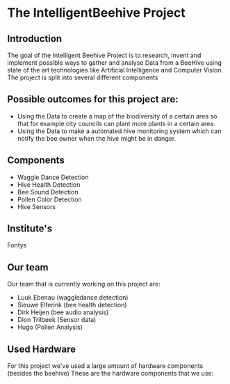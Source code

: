 # The IntelligentBeehive Project

## Introduction
The goal of the Intelligent Beehive Project is to research, invent and implement possible ways to gather and analyse Data from a BeeHive using state of the art technologies like Artificial Intelligence and Computer Vision.
The project is split into several different components



## Possible outcomes for this project are:
* Using the Data to create a map of the biodiversity of a certain area so that for example city councils can plant more plants in a certain area. 
* Using the Data to make a automated hive monitoring system which can notify the bee owner when the hive might be in danger.

## Components
* Waggle Dance Detection
* Hive Health Detection
* Bee Sound Detection
* Pollen Color Detection
* Hive Sensors

## Institute's
Fontys 
## Our team
Our team that is currently working on this project are:
* Luuk Ebenau (waggledance detection)
* Sieuwe Elferink (bee health detection)
* Dirk Heijen (bee audio analysis)
* Dion Trilbeek (Sensor data)
* Hugo  (Pollen Analysis)

## Used Hardware
For this project we've used a large amount of hardware components (besides the beehive)
These are the hardware components that we use:

